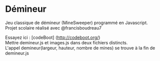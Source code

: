 # Démineur

Jeu classique de démineur (MineSweeper) programmé en Javascript.<br/>
Projet scolaire réalisé avec @francisboudreau7


Essayez ici : [codeBoot] (http://codeboot.org/) <br/>
Mettre demineur.js et images.js dans deux fichiers distincts. <br/>
L'appel demineur(largeur, hauteur, nombre de mines) se trouve à la fin de demineur.js
